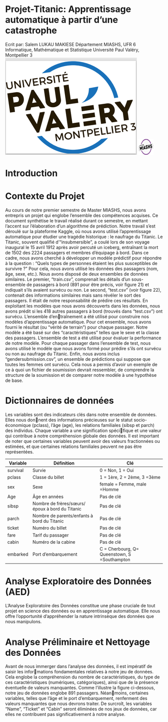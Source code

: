 # Projet-Titanic: Apprentissage automatique à partir d’une catastrophe
Ecrit par: Salem LUKAU MAKIESE
Département MIASHS, UFR 6 Informatique, Mathématique et
Statistique Université Paul Valéry, Montpellier 3
![Logo du Projet](upv.png)
<img src="master.png" alt="Texte alternatif" width="50" height="50">



# Introduction
# Contexte du Projet
Au cours de notre premier semestre de Master MIASHS, nous avons entrepris un projet
qui englobe l’ensemble des compétences acquises. Ce document synthétise le travail réalisé
durant ce semestre, en mettant l’accent sur l’élaboration d’un algorithme de prédiction.
Notre travail s’est déroulé sur la plateforme Kaggle, où nous avons utilisé l’apprentissage
automatique pour étudier une tragédie historique : le naufrage du Titanic. Le Titanic,
souvent qualifié d’“insubmersible”, a coulé lors de son voyage inaugural le 15 avril 1912
après avoir percuté un iceberg, entraînant la mort de 1502 des 2224 passagers et membres
d’équipage à bord.
Dans ce cadre, nous avons cherché à développer un modèle prédictif pour répondre à la
question : “Quels types de personnes étaient les plus susceptibles de survivre ?” Pour cela,
nous avons utilisé les données des passagers (nom, âge, sexe, etc.). Nous avons disposé de
deux ensembles de données similaires. Le premier, “train.csv”, comprenait les détails d’un
sous-ensemble de passagers à bord (891 pour être précis, voir figure 21) et indiquait s’ils
avaient survécu ou non. Le second, “test.csv” (voir figure 22), contenait des informations
similaires mais sans révéler le sort des passagers. Il était de notre responsabilité de prédire
ces résultats.
En exploitant les modèles que nous avons découverts dans les données, nous avons prédit
si les 418 autres passagers à bord (trouvés dans “test.csv”) ont survécu. L’ensemble d’entraînement a 
été utilisé pour construire nos modèles d’apprentissage automatique. Pour cet
ensemble, nous avons fourni le résultat (ou “vérité de terrain”) pour chaque passager. Notre
modèle a été basé sur des “caractéristiques” telles que le sexe et la classe des passagers.
L’ensemble de test a été utilisé pour évaluer la performance de notre modèle. Pour chaque
passager dans l’ensemble de test, nous avons utilisé le modèle que nous avons formé pour
prédire s’ils ont survécu ou non au naufrage du Titanic.
Enfin, nous avons inclus “gendersubmission.csv”, un ensemble de prédictions qui suppose
que toutes les femmes ont survécu. Cela nous a permis d’avoir un exemple de ce à quoi un
fichier de soumission devrait ressembler, de comprendre la structure de la soumission et de
comparer notre modèle à une hypothèse de base.
# Dictionnaires de données
Les variables sont des indicateurs clés dans notre ensemble de données. Elles nous donnent des informations précieuses sur le statut socio-économique (pclass), l’âge (age), les
relations familiales (sibsp et parch) des individus. Chaque variable a une signification spécifique et une valeur qui contribue à notre compréhension globale des données. Il est important
de noter que certaines variables peuvent avoir des valeurs fractionnées ou estimées, et que
certaines relations familiales peuvent ne pas être représentées.

| Variable         | Définition          |   Clé                           |
| ---------        | ---------            | ---------                       |
| survival         | Survie               | 0 = Non, 1 = Oui               |
| pclass           | Classe du billet       | 1 = 1ère, 2 = 2ème, 3 =3ème  |
| sex   | Sexe   | female = Femme, male =Homme   |
| Age   | Âge en années   | Pas de clé   |
| sibsp   | Nombre de frères/sœurs/époux à bord du Titanic  | Pas de clé   |
| parch   | Nombre de parents/enfants à bord du Titanic   | Pas de clé   |
| ticket   | Numéro du billet   | Pas de clé   |
| fare   | Tarif du passager   |  Pas de clé  |
| cabin   | Numéro de la cabine   |  Pas de clé  |
| embarked   | Port d’embarquement   | C = Cherbourg, Q= Queenstown, S =Southampton    |

# Analyse Exploratoire des Données (AED)
L’Analyse Exploratoire des Données constitue une phase cruciale de tout projet en science
des données ou en apprentissage automatique. Elle nous offre l’opportunité d’appréhender
la nature intrinsèque des données que nous manipulons.
# Analyse Préliminaire et Nettoyage des Données
Avant de nous immerger dans l’analyse des données, il est impératif de saisir les informations fondamentales relatives à notre jeu de données. Cela englobe la compréhension du
nombre de caractéristiques, du type de ces caractéristiques (numériques, catégoriques), ainsi
que de la présence éventuelle de valeurs manquantes.
Comme l’illustre la figure ci-dessous, notre jeu de données englobe 891 passagers. Néanmoins, certaines variables, telles que l’âge et le port d’embarquement, renferment des valeurs
manquantes que nous devrons traiter. De surcroît, les variables “Name”, “Ticket” et “Cabin”
seront éliminées de nos jeux de données, car elles ne contribuent pas significativement à notre
analyse.

 
